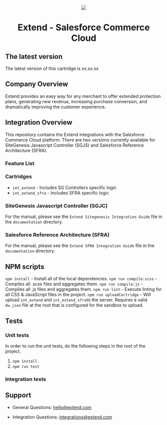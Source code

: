 <p align="center">
  <img src="https://helloextend-static-assets.s3.amazonaws.com/extend-shield-logo.png" />
  <h1 align="center">Extend - Salesforce Commerce Cloud</h1>
</p>

## The latest version
The latest version of this cartridge is xx.xx.xx


## Company Overview
Extend provides an easy way for any merchant to offer extended protection plans, generating new revenue, increasing purchase conversion, and dramatically improving the customer experience. 

## Integration Overview
This repository contains the Extend integrations with the Salesforce Commerce Cloud platform. There are two versions currently available for SiteGenesis Javascript Controller (SGJS) and Salesforce Reference Architecture (SFRA). 

### Feature List

### Cartridges
* `int_extend` - Includes SG Controllers specific logic
* `int_extend_sfra` - Includes SFRA specific logic

### SiteGenesis Javascript Controller (SGJC)
For the manual, please see the `Extend Sitegenesis Integration Guide` file in the `documentation` directory.

### Salesforce Reference Architecture (SFRA)
For the manual, please see the `Extend SFRA Integration Guide` file in the `documentation` directory.

## NPM scripts
`npm install` - Install all of the local dependencies.
`npm run compile:scss` - Compiles all .scss files and aggregates them.
`npm run compile:js` - Compiles all .js files and aggregates them.
`npm run lint` - Execute linting for all CSS & JavaScript files in the project.
`npm run uploadCartridge` - Will upload `int_extend` and `int_extend_sfra`to the server. Requires a valid `dw.json` file at the root that is configured for the sandbox to upload.

## Tests
### Unit tests
In order to run the unit tests, do the following steps in the root of the project.
1. `npm install`
2. `npm run test`

### Integration tests
<!-- In order to run the integration tests, do the following steps in the root of the project.
1. `npm install`
2. Make sure you have a `dw.json` file pointing to a sandbox.
3. Change `baseUrl` in `it.config.js` if necessary.
4. `npm run test:integration`

Sample `dw.json` file
```json
{
    "hostname": "your-sandbox-hostname.demandware.net",
    "username": "yourlogin",
    "password": "yourpwd",
    "code-version": "version_to_upload_to"
}
``` -->

## Support

- General Questions: [hello@extend.com](hello@extend.com)

- Integration Questions: [integrations@extend.com](integrations@extend.com)